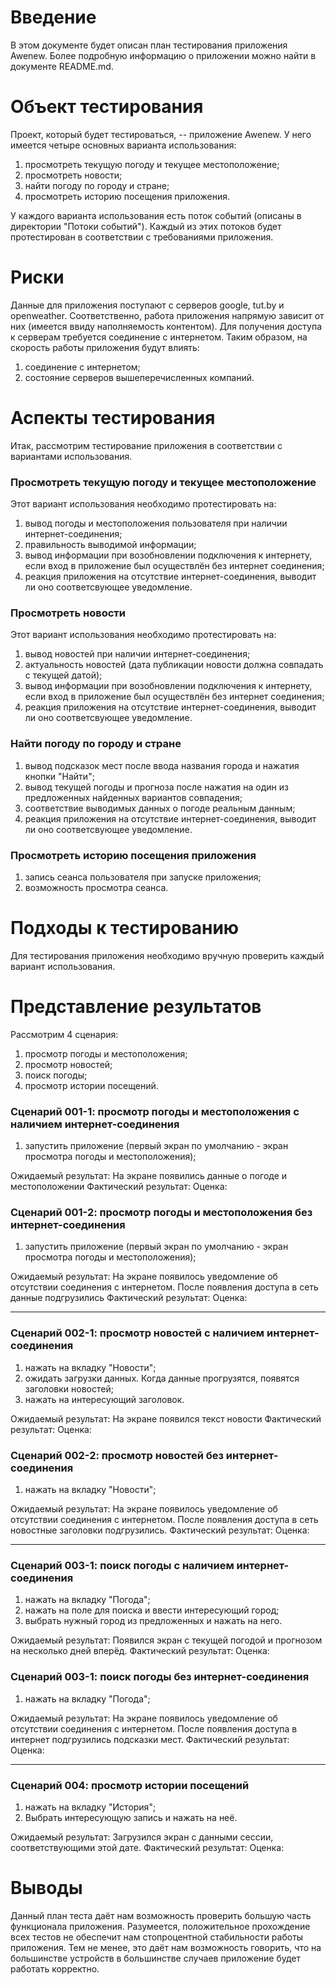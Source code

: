 # Введение

В этом документе будет описан план тестирования приложения Awenew. Более подробную информацию о приложении можно найти в документе README.md.

# Объект тестирования

Проект, который будет тестироваться, -- приложение Awenew. У него имеется четыре основных варианта использования:

1. просмотреть текущую погоду и текущее местоположение;
2. просмотреть новости;
3. найти погоду по городу и стране;
4. просмотреть историю посещения приложения.

У каждого варианта использования есть поток событий (описаны в директории "Потоки событий"). Каждый из этих потоков будет протестирован в соответствии с требованиями приложения. 

# Риски

Данные для приложения поступают с серверов google, tut.by и openweather. Соответственно, работа приложения напрямую зависит от них (имеется ввиду наполняемость контентом). Для получения доступа к серверам требуется соединение с интернетом. Таким образом, на скорость работы приложения будут влиять:

1. соединение с интернетом;
2. состояние серверов вышеперечисленных компаний.

# Аспекты тестирования

Итак, рассмотрим тестирование приложения в соответствии с вариантами использования. 

### Просмотреть текущую погоду и текущее местоположение
Этот вариант использования необходимо протестировать на:
1. вывод погоды и местоположения пользователя при наличии интернет-соединения;
2. правильность выводимой информации;
3. вывод информации при возобновлении подключения к интернету, если вход в приложение был осуществлён без интернет соединения;
4. реакция приложения на отсутствие интернет-соединения, выводит ли оно соответсвующее уведомление.

### Просмотреть новости
Этот вариант использования необходимо протестировать на:
1. вывод новостей при наличии интернет-соединения;
2. актуальность новостей (дата публикации новости должна совпадать с текущей датой);
3. вывод информации при возобновлении подключения к интернету, если вход в приложение был осуществлён без интернет соединения;
4. реакция приложения на отсутствие интернет-соединения, выводит ли оно соответсвующее уведомление.

### Найти погоду по городу и стране
1. вывод подсказок мест после ввода названия города и нажатия кнопки "Найти";
2. вывод текущей погоды и прогноза после нажатия на один из предложенных найденных вариантов совпадения;
3. соответствие выводимых данных о погоде реальным данным;
4. реакция приложения на отсутствие интернет-соединения, выводит ли оно соответсвующее уведомление.

### Просмотреть историю посещения приложения
1. запись сеанса пользователя при запуске приложения;
2. возможность просмотра сеанса.

# Подходы к тестированию

Для тестирования приложения необходимо вручную проверить каждый вариант использования.

# Представление результатов

Рассмотрим 4 сценария:
1. просмотр погоды и местоположения;
2. просмотр новостей;
3. поиск погоды;
4. просмотр истории посещений.

### Сценарий 001-1: просмотр погоды и местоположения с наличием интернет-соединения
1. запустить приложение (первый экран по умолчанию - экран просмотра погоды и местоположения);

Ожидаемый результат: На экране появились данные о погоде и местоположении
Фактический результат:
Оценка:

### Сценарий 001-2: просмотр погоды и местоположения без интернет-соединения
1. запустить приложение (первый экран по умолчанию - экран просмотра погоды и местоположения);

Ожидаемый результат: На экране появилось уведомление об отсутствии соединения с интернетом. После появления доступа в сеть данные подгрузились
Фактический результат:
Оценка:

--------------------------------------------------------------------------------------------------------------------------------------

### Сценарий 002-1: просмотр новостей с наличием интернет-соединения
1. нажать на вкладку "Новости";
2. ожидать загрузки данных. Когда данные прогрузятся, появятся заголовки новостей;
3. нажать на интересующий заголовок.

Ожидаемый результат: На экране появился текст новости
Фактический результат:
Оценка:

### Сценарий 002-2: просмотр новостей без интернет-соединения
1. нажать на вкладку "Новости";

Ожидаемый результат: На экране появилось уведомление об отсутствии соединения с интернетом.	После появления доступа в сеть новостные заголовки подгрузились.
Фактический результат:
Оценка:

--------------------------------------------------------------------------------------------------------------------------------------

### Сценарий 003-1: поиск погоды с наличием интернет-соединения
1. нажать на вкладку "Погода";
2. нажать на поле для поиска и ввести интересующий город;
3. выбрать нужный город из предложенных и нажать на него.

Ожидаемый результат: Появился экран с текущей погодой и прогнозом на несколько дней вперёд.
Фактический результат:
Оценка:

### Сценарий 003-1: поиск погоды без интернет-соединения
1. нажать на вкладку "Погода";

Ожидаемый результат: На экране появилось уведомление об отсутствии соединения с интернетом.	После появления доступа в интернет подгрузились подсказки мест.
Фактический результат:
Оценка:

--------------------------------------------------------------------------------------------------------------------------------------

### Сценарий 004: просмотр истории посещений
1. нажать на вкладку "История";
2. Выбрать интересующую запись и нажать на неё.

Ожидаемый результат: Загрузился экран с данными сессии, соответствующими этой дате.
Фактический результат:
Оценка:

# Выводы

Данный план теста даёт нам возможность проверить большую часть функционала приложения. Разумеется, положительное прохождение всех тестов не обеспечит нам стопроцентной стабильности работы приложения. Тем не менее, это даёт нам возможность говорить, что на большинстве устройств в большинстве случаев приложение будет работать корректно.

